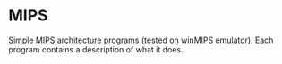 # MIPS

Simple MIPS architecture programs (tested on winMIPS emulator). Each program contains a description of what it does. 
